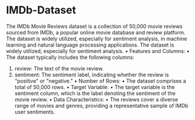 # IMDb-Dataset
The IMDb Movie Reviews dataset is a collection of 50,000 movie reviews sourced from IMDb, a popular online movie database and review platform. The dataset is widely utilized, especially for sentiment analysis, in machine learning and natural language processing applications. The dataset is widely utilized, especially for sentiment analysis.
•	Features and Columns:
•	The dataset typically includes the following columns:
1.	review: The text of the movie review.
2.	sentiment: The sentiment label, indicating whether the review is "positive" or "negative."
•	Number of Rows:
•	The dataset comprises a total of 50,000 rows.
•	Target Variable:
•	The target variable is the sentiment column, which is the label denoting the sentiment of the movie review.
•	Data Characteristics:
•	The reviews cover a diverse range of movies and genres, providing a representative sample of IMDb user sentiments.

